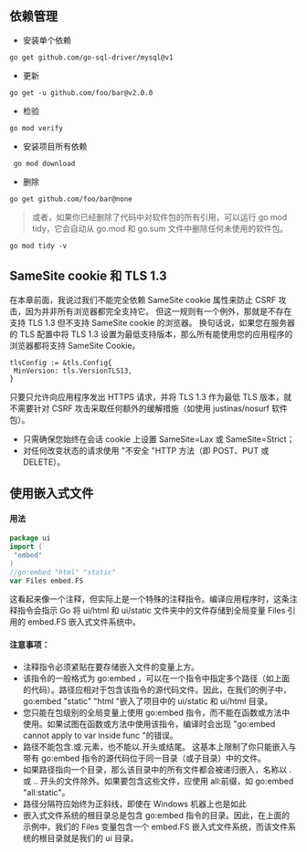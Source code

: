 ## 依赖管理

- 安装单个依赖 
```shell
go get github.com/go-sql-driver/mysql@v1
```
- 更新
```shell
go get -u github.com/foo/bar@v2.0.0
```
- 检验
```shell
go mod verify
```
- 安装项目所有依赖
```shell
 go mod download
```
- 删除
```shell
go get github.com/foo/bar@none
```
> 或者，如果你已经删除了代码中对软件包的所有引用，可以运行 go mod tidy，它会自动从 go.mod 和 go.sum 文件中删除任何未使用的软件包。
```shell
go mod tidy -v
```

## SameSite cookie 和 TLS 1.3
在本章前面，我说过我们不能完全依赖 SameSite cookie 属性来防止 CSRF 攻击，因为并非所有浏览器都完全支持它。
但这一规则有一个例外，那就是不存在支持 TLS 1.3 但不支持 SameSite cookie 的浏览器。
换句话说，如果您在服务器的 TLS 配置中将 TLS 1.3 设置为最低支持版本，那么所有能使用您的应用程序的浏览器都将支持 SameSite Cookie。
```
tlsConfig := &tls.Config{
 MinVersion: tls.VersionTLS13,
}
```

只要只允许向应用程序发出 HTTPS 请求，并将 TLS 1.3 作为最低 TLS 版本，就不需要针对 CSRF 攻击采取任何额外的缓解措施（如使用 justinas/nosurf 软件包）。
- 只需确保您始终在会话 cookie 上设置 SameSite=Lax 或 SameSite=Strict；
- 对任何改变状态的请求使用 "不安全 "HTTP 方法（即 POST、PUT 或 DELETE）。

## 使用嵌入式文件
#### 用法
```go
package ui
import (
 "embed"
)
//go:embed "html" "static"
var Files embed.FS
```
这看起来像一个注释，但实际上是一个特殊的注释指令。编译应用程序时，这条注释指令会指示 Go 将 ui/html 和 ui/static 文件夹中的文件存储到全局变量 Files 引用的 embed.FS 嵌入式文件系统中。
#### 注意事项：
- 注释指令必须紧贴在要存储嵌入文件的变量上方。
- 该指令的一般格式为 go:embed <paths>，可以在一个指令中指定多个路径（如上面的代码）。路径应相对于包含该指令的源代码文件。因此，在我们的例子中，go:embed "static" "html "嵌入了项目中的 ui/static 和 ui/html 目录。
- 您只能在包级别的全局变量上使用 go:embed 指令，而不能在函数或方法中使用。如果试图在函数或方法中使用该指令，编译时会出现 "go:embed cannot apply to var inside func "的错误。
- 路径不能包含.或.元素，也不能以.开头或结尾。 这基本上限制了你只能嵌入与带有 go:embed 指令的源代码位于同一目录（或子目录）中的文件。
- 如果路径指向一个目录，那么该目录中的所有文件都会被递归嵌入，名称以 . 或 .. 开头的文件除外。如果要包含这些文件，应使用 all:前缀，如 go:embed "all:static"。
- 路径分隔符应始终为正斜线，即使在 Windows 机器上也是如此
- 嵌入式文件系统的根目录总是包含 go:embed 指令的目录。因此，在上面的示例中，我们的 Files 变量包含一个 embed.FS 嵌入式文件系统，而该文件系统的根目录就是我们的 ui 目录。




